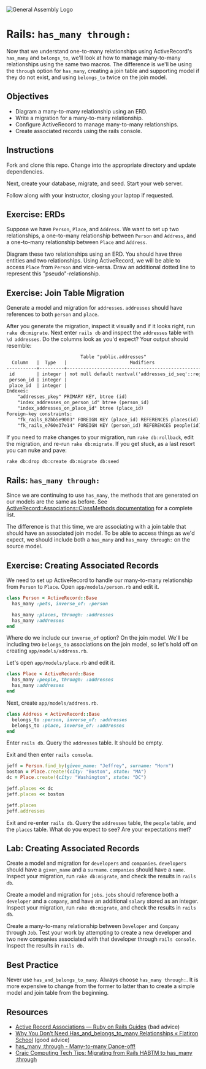 ![General Assembly Logo](http://i.imgur.com/ke8USTq.png)

Rails: `has_many through:`
==========================

Now that we understand one-to-many relationships using ActiveRecord's `has_many` and `belongs_to`, we'll look at how to manage many-to-many relationships using the same two macros. The difference is we'll be using the `through` option for `has_many`, creating a join table and supporting model if they do not exist, and using `belongs_to` twice on the join model.

Objectives
----------

* Diagram a many-to-many relationship using an ERD.
* Write a migration for a many-to-many relationship.
* Configure ActiveRecord to manage many-to-many relationships.
* Create associated records using the rails console.

Instructions
------------

Fork and clone this repo. Change into the appropriate directory and update dependencies.

Next, create your database, migrate, and seed. Start your web server.

Follow along with your instructor, closing your laptop if requested.

Exercise: ERDs
--------------

Suppose we have `Person`, `Place`, and `Address`. We want to set up two relationships, a one-to-many relationship between `Person` and `Address`, and a one-to-many relationship between `Place` and `Address`.

Diagram these two relationships using an ERD. You should have three entities and two relationships. Using ActiveRecord, we will be able to access `Place` from `Person` and vice-versa. Draw an additional dotted line to represent this "pseudo"-relationship.

Exercise: Join Table Migration
------------------------------

Generate a model and migration for `addresses`. `addresses` should have references to both `person` and `place`.

After you generate the migration, inspect it visually and if it looks right, run `rake db:migrate`. Next enter `rails db` and inspect the `addresses` table with `\d addresses`. Do the columns look as you'd expect? Your output should resemble:

```txt
                           Table "public.addresses"
  Column   |  Type   |                       Modifiers
-----------+---------+--------------------------------------------------------
 id        | integer | not null default nextval('addresses_id_seq'::regclass)
 person_id | integer |
 place_id  | integer |
Indexes:
    "addresses_pkey" PRIMARY KEY, btree (id)
    "index_addresses_on_person_id" btree (person_id)
    "index_addresses_on_place_id" btree (place_id)
Foreign-key constraints:
    "fk_rails_82bb5e9003" FOREIGN KEY (place_id) REFERENCES places(id)
    "fk_rails_e760e37e14" FOREIGN KEY (person_id) REFERENCES people(id)
```

If you need to make changes to your migration, run `rake db:rollback`, edit the migration, and re-run `rake db:migrate`. If you get stuck, as a last resort you can nuke and pave:

```txt
rake db:drop db:create db:migrate db:seed
```

Rails: `has_many through:`
--------------------------

Since we are continuing to use `has_many`, the methods that are generated on our models are the same as before. See [ActiveRecord::Associations::ClassMethods documentation](http://api.rubyonrails.org/classes/ActiveRecord/Associations/ClassMethods.html#method-i-has_many) for a complete list.

The difference is that this time, we are associating with a join table that should have an associated join model. To be able to access things as we'd expect, we should include both a `has_many` and `has_many through:` on the source model.

Exercise: Creating Associated Records
-------------------------------------

We need to set up ActiveRecord to handle our many-to-many relationship from `Person` to `Place`. Open `app/models/person.rb` and edit it.

```ruby
class Person < ActiveRecord::Base
  has_many :pets, inverse_of: :person

  has_many :places, through: :addresses
  has_many :addresses
end
```

Where do we include our `inverse_of` option? On the join model. We'll be including two `belongs_to` associations on the join model, so let's hold off on creating `app/models/address.rb`.

Let's open `app/models/place.rb` and edit it.

```ruby
class Place < ActiveRecord::Base
  has_many :people, through: :addresses
  has_many :addresses
end
```

Next, create `app/models/address.rb`.

```ruby
class Address < ActiveRecord::Base
  belongs_to :person, inverse_of: :addresses
  belongs_to :place, inverse_of: :addresses
end
```

Enter `rails db`. Query the `addresses` table. It should be empty.

Exit and then enter `rails console`.

```ruby
jeff = Person.find_by(given_name: "Jeffrey", surname: "Horn")
boston = Place.create!(city: "Boston", state: "MA")
dc = Place.create!(city: "Washington", state: "DC")

jeff.places << dc
jeff.places << boston

jeff.places
jeff.addresses
```

Exit and re-enter `rails db`. Query the `addresses` table, the `people` table, and the `places` table. What do you expect to see? Are your expectations met?

Lab: Creating Associated Records
--------------------------------

Create a model and migration for `developers` and `companies`. `developers` should have a `given_name` and a `surname`. `companies` should have a `name`. Inspect your migration, run `rake db:migrate`, and check the results in `rails db`.

Create a model and migration for `jobs`. `jobs` should reference both a `developer` and a `company`, and have an additional `salary` stored as an integer. Inspect your migration, run `rake db:migrate`, and check the results in `rails db`.

Create a many-to-many relationship between `Developer` and `Company` through `Job`. Test your work by attempting to create a new developer and two new companies associated with that developer through `rails console`. Inspect the results in `rails db`.

Best Practice
-------------

Never use `has_and_belongs_to_many`. Always choose `has_many through:`. It is more expensive to change from the former to latter than to create a simple model and join table from the beginning.

Resources
---------

* [Active Record Associations — Ruby on Rails Guides](http://guides.rubyonrails.org/association_basics.html#choosing-between-has-many-through-and-has-and-belongs-to-many) (bad advice)
* [Why You Don’t Need Has_and_belongs_to_many Relationships « Flatiron School](http://blog.flatironschool.com/why-you-dont-need-has-and-belongs-to-many/) (good advice)
* [has_many :through - Many-to-many Dance-off!](http://blog.hasmanythrough.com/2006/4/20/many-to-many-dance-off)
* [Craic Computing Tech Tips: Migrating from Rails HABTM to has_many :through](http://craiccomputing.blogspot.com/2013/06/migrating-from-rails-habtm-to-hasmany.html)
